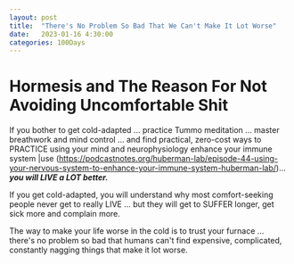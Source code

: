 ```yaml
---
layout: post
title:  "There's No Problem So Bad That We Can't Make It Lot Worse"
date:   2023-01-16 4:30:00
categories: 100Days
---
```



# Hormesis and The Reason For Not Avoiding Uncomfortable Shit

If you bother to get cold-adapted ... practice Tummo meditation ... master breathwork and mind control ... and find practical, zero-cost ways to PRACTICE using your mind and neurophysiology enhance your immune system |use (https://podcastnotes.org/huberman-lab/episode-44-using-your-nervous-system-to-enhance-your-immune-system-huberman-lab/)... ***you will LIVE a LOT better.***

If you get cold-adapted, you will understand why most comfort-seeking people never get to really LIVE ... but they will get to SUFFER longer, get sick more and complain more.

The way to make your life worse in the cold is to trust your furnace ... there's no problem so bad that humans can't find expensive, complicated, constantly nagging things that make it lot worse.
